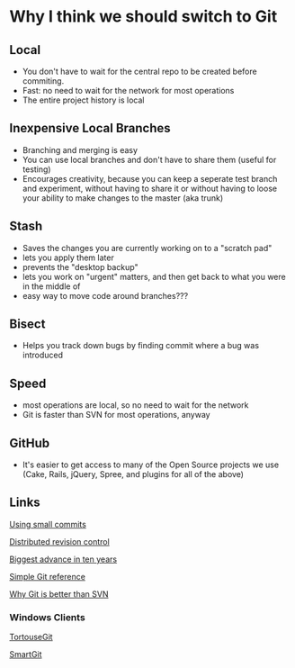 # Why I think we should switch to Git

## Local

* You don't have to wait for the central repo to be created before commiting.
* Fast: no need to wait for the network for most operations
* The entire project history is local

## Inexpensive Local Branches

* Branching and merging is easy
* You can use local branches and don't have to share them (useful for testing)
* Encourages creativity, because you can keep a seperate test branch and experiment, without having to share it or without having to loose your ability to make changes to the master (aka trunk)

## Stash

* Saves the changes you are currently working on to a "scratch pad"
* lets you apply them later
* prevents the "desktop backup"
* lets you work on "urgent" matters, and then get back to what you were in the middle of
* easy way to move code around branches???

## Bisect

* Helps you track down bugs by finding commit where a bug was introduced

## Speed

* most operations are local, so no need to wait for the network
* Git is faster than SVN for most operations, anyway

## GitHub

* It's easier to get access to many of the Open Source projects we use (Cake, Rails, jQuery, Spree, and plugins for all of the above)

## Links

[Using small commits](http://www.conifersystems.com/2008/11/05/the-benefits-of-small-commits/)

[Distributed revision control](http://en.wikipedia.org/wiki/Distributed_revision_control)

[Biggest advance in ten years](http://joelonsoftware.com/items/2010/03/17.html)

[Simple Git reference](http://gitref.org/)

[Why Git is better than SVN](http://whygitisbetterthanx.com/)

### Windows Clients

[TortouseGit](http://code.google.com/p/tortoisegit/)

[SmartGit](http://www.syntevo.com/smartgit/index.html)

